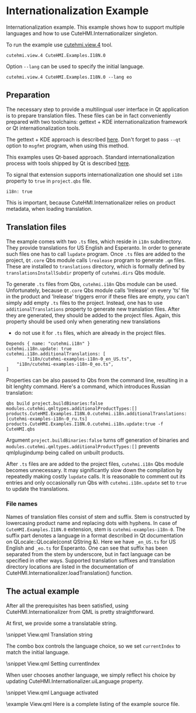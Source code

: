 # Internationalization Example

Internationalization example. This example shows how to support multiple languages and how to use CuteHMI.Internationalizer
singleton.

To run the example use [cutehmi.view.4](../../../../tools/cutehmi.view.4/) tool.

```
cutehmi.view.4 CuteHMI.Examples.I18N.0
```

Option `--lang` can be used to specify the initial language.

```
cutehmi.view.4 CuteHMI.Examples.I18N.0 --lang eo
```


## Preparation

The necessary step to provide a multilingual user interface in Qt application is to prepare translation files. These files can be
in fact conveniently prepared with two toolchains: gettext + KDE internationalization framework or Qt internationalization tools.

The gettext + KDE approach is described [here](https://techbase.kde.org/Development/Tutorials/Localization/i18n_Build_Systems).
Don't forget to pass `--qt` option to `msgfmt` program, when using this method.

This examples uses Qt-based approach. Standard internationalization process with tools shipped by Qt is described
[here](https://doc.qt.io/qt/internationalization.html).

To signal that extension supports internationalization one should set `i18n` property to `true` in `project.qbs` file.

```
i18n: true
```

This is important, because CuteHMI.Internationalizer relies on product metadata, when loading translation.

## Translation files

The example comes with two `.ts` files, which reside in `i18n` subdirectory. They provide translations for US English and Esperanto.
In order to generate such files one has to call `lupdate` program. Once `.ts` files are added to the project, `Qt.core` Qbs module
calls `lrealease` program to generate `.qm` files. These are installed to `translations` directory, which is formally defined by
`translationsInstallSubdir` property of `cutehmi.dirs` Qbs module.

To generate `.ts` files from Qbs, `cutehmi.i18n` Qbs module can be used. Unfortunately, because `Qt.core` Qbs module calls
'lrelease' on every 'ts' file in the product and 'lrelease' triggers error if these files are empty, you can't simply add empty
`.ts` files to the project. Instead, one has to use `additionalTranslations` property to generate new translation files. After they
are generated, they should be added to the project files. Again, this property should be used only when generating new translations
- do not use it for `.ts` files, which are already in the project files.

```
Depends { name: "cutehmi.i18n" }
cutehmi.i18n.update: true
cutehmi.i18n.additionalTranslations: [
        "i18n/cutehmi-examples-i18n-0_en_US.ts",
	"i18n/cutehmi-examples-i18n-0_eo.ts",
]
```

Properties can be also passed to Qbs from the command line, resulting in a bit lenghty command. Here's a command, which introduces
Russian translation:

```
qbs build project.buildBinaries:false modules.cutehmi.qmltypes.additionalProductTypes:[]
products.CuteHMI.Examples.I18N.0.cutehmi.i18n.additionalTranslations:[cutehmi-examples-i18n-0_ru.ts]
products.CuteHMI.Examples.I18N.0.cutehmi.i18n.update:true -f CuteHMI.qbs
```

Argument `project.buildBinaries:false` turns off generation of binaries and `modules.cutehmi.qmltypes.additionalProductTypes:[]`
prevents qmlplugindump being called on unbuilt products.

After `.ts` files are are added to the project files, `cutehmi.i18n` Qbs module becomes unnecessary. It may significantly slow down
the compilation by repeatedly making costly `lupdate` calls. It is reasonable to comment out its entries and only occasionally run
Qbs with `cutehmi.i18n.update` set to `true` to update the translations.

### File names

Names of translation files consist of stem and suffix. Stem is constructed by lowercasing product name and replacing dots with
hyphens. In case of `CuteHMI.Examples.I18N.0` extension, stem is `cutehmi-examples-i18n-0`. The suffix part denotes a language in
a format described in Qt documentation on QLocale::QLocale(const QString &). Here we have `_en_US.ts` for US English and `_eo.ts`
for Esperanto. One can see that suffix has been separated from the stem by underscore, but in fact language can be specified in
other ways. Supported translation suffixes and translation directory locations are listed in the documentation of
CuteHMI.Internationalizer.loadTranslation() function.

## The actual example

After all the prerequisites has been satisfied, using CuteHMI.Internationalizer from QML is pretty straightforward.

At first, we provide some a translatable string.

\snippet View.qml Translation string

The combo box controls the language choice, so we set `currentIndex` to match the initial language.

\snippet View.qml Setting currentIndex

When user chooses another language, we simply reflect his choice by updating CuteHMI.Internationalizer.uiLanguage property.

\snippet View.qml Language activated

\example View.qml
Here is a complete listing of the example source file.
